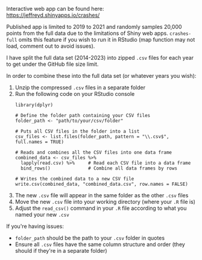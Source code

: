 Interactive web app can be found here: https://jeffreyd.shinyapps.io/crashes/

Published app is limited to 2019 to 2021 and randomly samples 20,000 points from the full data due to the limitations of Shiny web apps. 
`crashes-full` omits this feature if you wish to run it in RStudio (map function may not load, comment out to avoid issues).

I have split the full data set (2014-2023) into zipped `.csv` files for each year to get under the GitHub file size limit. 

In order to combine these into the full data set (or whatever years you wish):
  1. Unzip the compressed `.csv` files in a separate folder
  2. Run the following code on your RStudio console
     ```
     library(dplyr)
      
     # Define the folder path containing your CSV files
     folder_path <- "path/to/your/csv/folder"
      
     # Puts all CSV files in the folder into a list
     csv_files <- list.files(folder_path, pattern = "\\.csv$", full.names = TRUE)
      
     # Reads and combines all the CSV files into one data frame
     combined_data <- csv_files %>%
       lapply(read.csv) %>%     # Read each CSV file into a data frame
       bind_rows()              # Combine all data frames by rows
      
     # Writes the combined data to a new CSV file
     write.csv(combined_data, "combined_data.csv", row.names = FALSE)
     ```
  3. The new `.csv` file will appear in the same folder as the other `.csv` files
  4. Move the new `.csv` file into your working directory (where your `.R` file is)
  5. Adjust the `read_csv()` command in your `.R` file according to what you named your new `.csv`

If you're having issues:
- `folder_path` should be the path to your `.csv` folder in quotes
- Ensure all `.csv` files have the same column structure and order (they should if they're in a separate folder)
